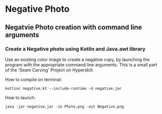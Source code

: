 # Negative Photo
## Negatvie Photo creation with command line arguments
### Create a Negative photo using Kotlin and Java.awt library

Use an existing color image to create a negative copy, by launching the program with the appropriate command line arguments. This is a small part of the 'Seam Carving' Project on Hyperskill.

How to compile on terminal:

```kotlinc negative.kt --include-runtime -d negative.jar```

How to launch:

```java -jar negative.jar -in Photo.png -out Negative.png```
